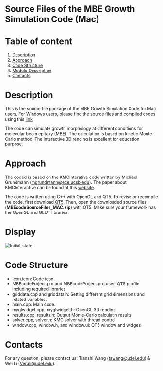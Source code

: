 # Source Files of the MBE Growth Simulation Code (Mac)

# Table of content
1. [Description](README.md#Description)
2. [Approach](README.md#approach)
4. [Code Structure](README.md#code-structure)
5. [Module Description](REAME.md#module-description)
6. [Contacts](README.md#contacts)

# Description
This is the source file package of the MBE Growth Simulation Code for Mac users. For Windows users, please find the source files and compiled codes using this [link](https://github.com/tianshi-wang/MBE_Growth_Simulation_Code-Windows).

The code can simulate growth morphology at different conditions for molecular beam epitaxy (MBE). The calculation is based on kinetic Monte Carlo method. The interactive 3D rending is excellent for education purpose.

# Approach
The coded is based on the KMCInterative code written by Michael Grundmann (mgrundmann@ece.ucsb.edu). The paper about KMCInteractive can be found at this [website](http://my.ece.ucsb.edu/mgrundmann/kmcinteractive/mbesimpaper.pdf).

The code is written using C++ with OpenGL and QT5. To revise or recompile the code, first download [QT5](https://www1.qt.io/download-open-source/?hsCtaTracking=f977210e-de67-475f-a32b-65cec207fd03%7Cd62710cd-e1db-46aa-8d4d-2f1c1ffdacea#section-2). Then, open the downloaded source files (**MBEcodeSourceFiles_MAC.zip**) with QT5. Make sure your framework has the OpenGL and GLUT libraries. 

# Display 
![Initial_state](./screenshots/initial_state?raw=true "Title")

# Code Structure
- Icon.icon: Code icon. 
- MBEcodeProject.pro and MBEcodeProject.pro.user: QT5 profile including required libraries
- griddata.cpp and griddata.h: Setting different grid dimensions and related variables. 
- main.cpp: Main code.
- myglwidget.cpp, myglwidget.h: OpenGL 3D rending
- results.cpp, results.h: Output Monte-Carlo calculatin results
- solver.cpp, solver.h: KMC solver with thread control
- window.cpp, window.h, and window.ui: QT5 window and widges

# Contacts
For any question, please contact us: Tianshi Wang (tswang@udel.edu) & Wei Li (Verali@udel.edu).
